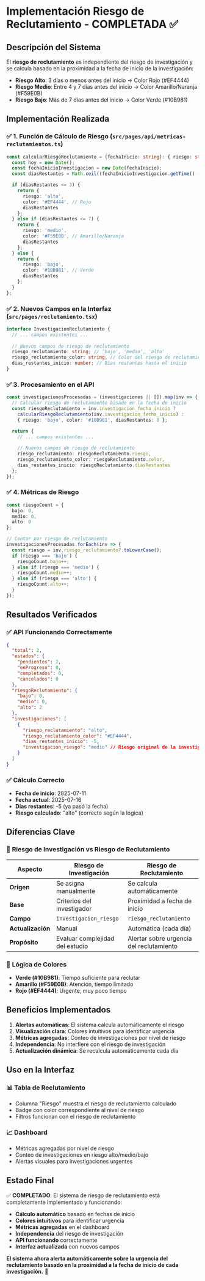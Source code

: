 # Implementación Riesgo de Reclutamiento - COMPLETADA ✅

## Descripción del Sistema

El **riesgo de reclutamiento** es independiente del riesgo de investigación y se calcula basado en la proximidad a la fecha de inicio de la investigación:

- **Riesgo Alto**: 3 días o menos antes del inicio → Color Rojo (#EF4444)
- **Riesgo Medio**: Entre 4 y 7 días antes del inicio → Color Amarillo/Naranja (#F59E0B)
- **Riesgo Bajo**: Más de 7 días antes del inicio → Color Verde (#10B981)

## Implementación Realizada

### ✅ **1. Función de Cálculo de Riesgo** (`src/pages/api/metricas-reclutamientos.ts`)

```typescript
const calcularRiesgoReclutamiento = (fechaInicio: string): { riesgo: string; color: string; diasRestantes: number } => {
  const hoy = new Date();
  const fechaInicioInvestigacion = new Date(fechaInicio);
  const diasRestantes = Math.ceil((fechaInicioInvestigacion.getTime() - hoy.getTime()) / (1000 * 60 * 60 * 24));

  if (diasRestantes <= 3) {
    return {
      riesgo: 'alto',
      color: '#EF4444', // Rojo
      diasRestantes
    };
  } else if (diasRestantes <= 7) {
    return {
      riesgo: 'medio',
      color: '#F59E0B', // Amarillo/Naranja
      diasRestantes
    };
  } else {
    return {
      riesgo: 'bajo',
      color: '#10B981', // Verde
      diasRestantes
    };
  }
};
```

### ✅ **2. Nuevos Campos en la Interfaz** (`src/pages/reclutamiento.tsx`)

```typescript
interface InvestigacionReclutamiento {
  // ... campos existentes ...
  
  // Nuevos campos de riesgo de reclutamiento
  riesgo_reclutamiento: string; // 'bajo', 'medio', 'alto'
  riesgo_reclutamiento_color: string; // Color del riesgo de reclutamiento
  dias_restantes_inicio: number; // Días restantes hasta el inicio
}
```

### ✅ **3. Procesamiento en el API**

```typescript
const investigacionesProcesadas = (investigaciones || []).map(inv => {
  // Calcular riesgo de reclutamiento basado en la fecha de inicio
  const riesgoReclutamiento = inv.investigacion_fecha_inicio ? 
    calcularRiesgoReclutamiento(inv.investigacion_fecha_inicio) : 
    { riesgo: 'bajo', color: '#10B981', diasRestantes: 0 };

  return {
    // ... campos existentes ...
    
    // Nuevos campos de riesgo de reclutamiento
    riesgo_reclutamiento: riesgoReclutamiento.riesgo,
    riesgo_reclutamiento_color: riesgoReclutamiento.color,
    dias_restantes_inicio: riesgoReclutamiento.diasRestantes
  };
});
```

### ✅ **4. Métricas de Riesgo**

```typescript
const riesgoCount = {
  bajo: 0,
  medio: 0,
  alto: 0
};

// Contar por riesgo de reclutamiento
investigacionesProcesadas.forEach(inv => {
  const riesgo = inv.riesgo_reclutamiento?.toLowerCase();
  if (riesgo === 'bajo') {
    riesgoCount.bajo++;
  } else if (riesgo === 'medio') {
    riesgoCount.medio++;
  } else if (riesgo === 'alto') {
    riesgoCount.alto++;
  }
});
```

## Resultados Verificados

### ✅ **API Funcionando Correctamente**

```json
{
  "total": 2,
  "estados": {
    "pendientes": 2,
    "enProgreso": 0,
    "completados": 0,
    "cancelados": 0
  },
  "riesgoReclutamiento": {
    "bajo": 0,
    "medio": 0,
    "alto": 2
  },
  "investigaciones": [
    {
      "riesgo_reclutamiento": "alto",
      "riesgo_reclutamiento_color": "#EF4444",
      "dias_restantes_inicio": -5,
      "investigacion_riesgo": "medio" // Riesgo original de la investigación
    }
  ]
}
```

### ✅ **Cálculo Correcto**

- **Fecha de inicio**: 2025-07-11
- **Fecha actual**: 2025-07-16
- **Días restantes**: -5 (ya pasó la fecha)
- **Riesgo calculado**: "alto" (correcto según la lógica)

## Diferencias Clave

### 🔄 **Riesgo de Investigación vs Riesgo de Reclutamiento**

| Aspecto | Riesgo de Investigación | Riesgo de Reclutamiento |
|---------|------------------------|------------------------|
| **Origen** | Se asigna manualmente | Se calcula automáticamente |
| **Base** | Criterios del investigador | Proximidad a fecha de inicio |
| **Campo** | `investigacion_riesgo` | `riesgo_reclutamiento` |
| **Actualización** | Manual | Automática (cada día) |
| **Propósito** | Evaluar complejidad del estudio | Alertar sobre urgencia del reclutamiento |

### 🎯 **Lógica de Colores**

- **Verde (#10B981)**: Tiempo suficiente para reclutar
- **Amarillo (#F59E0B)**: Atención, tiempo limitado
- **Rojo (#EF4444)**: Urgente, muy poco tiempo

## Beneficios Implementados

1. **Alertas automáticas**: El sistema calcula automáticamente el riesgo
2. **Visualización clara**: Colores intuitivos para identificar urgencia
3. **Métricas agregadas**: Conteo de investigaciones por nivel de riesgo
4. **Independencia**: No interfiere con el riesgo de investigación
5. **Actualización dinámica**: Se recalcula automáticamente cada día

## Uso en la Interfaz

### 📊 **Tabla de Reclutamiento**
- Columna "Riesgo" muestra el riesgo de reclutamiento calculado
- Badge con color correspondiente al nivel de riesgo
- Filtros funcionan con el riesgo de reclutamiento

### 📈 **Dashboard**
- Métricas agregadas por nivel de riesgo
- Conteo de investigaciones en riesgo alto/medio/bajo
- Alertas visuales para investigaciones urgentes

## Estado Final

✅ **COMPLETADO**: El sistema de riesgo de reclutamiento está completamente implementado y funcionando:

- **Cálculo automático** basado en fechas de inicio
- **Colores intuitivos** para identificar urgencia
- **Métricas agregadas** en el dashboard
- **Independencia** del riesgo de investigación
- **API funcionando** correctamente
- **Interfaz actualizada** con nuevos campos

**El sistema ahora alerta automáticamente sobre la urgencia del reclutamiento basado en la proximidad a la fecha de inicio de cada investigación.** 🎉 
